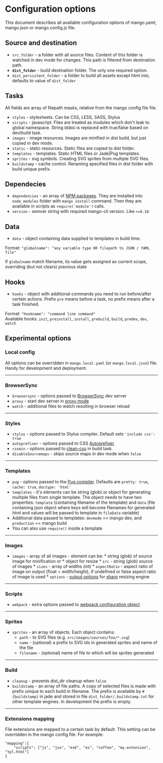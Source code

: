 # Configuration options

This document describes all available configuration options of mango.yaml, mango.json or mango.config.js file.

## Source and destination

* `src_folder` - a folder with all source files. Content of this folder is watched in dev mode for changes. This path is filtered from destination path.
* **`dist_folder`** - build destination folder. The only one required option.
* `dist_persistent_folder` - a folder to build all assets except html into, defaults to value of `dist_folder`

## Tasks

All fields are array of filepath masks, relative from the mango config file file.

* `styles` - stylesheets. Can be CSS, LESS, SASS, Stylus
* `scripts` - javascript. Files are treated as modules which don't leak to global namespace. String `DEBUG` is replaced with true/false based on dev/build task.
* `images` - image resources. Images are minified in dist build, but just copied in dev mode.
* `static` - static resources. Static files are copied to dist folder.
* `templates` - templates. Static HTML files or Jade|Pug templates.
* `sprites` - svg symbols. Creating SVG sprites from multiple SVG files.
* `buildstamp` - cache control. Renaming specified files in dist folder with build unique prefix.

## Dependecies

* `dependencies` - an array of [NPM packages](https://www.npmjs.com). They are installed into `node_modules` folder with `mango install` command. Then they are available in scripts as `require('module')` calls.
* `version` - semver string with required mango-cli version. Like `>=0.18`

## Data

* `data` - object containing data supplied to templates in build time.

Format: `"globalname": "any variable type OR filepath to JSON / YAML file"`

If `globalname` match filename, its value gets assigned as current scope, overriding (but not clears) previous state

## Hooks

* `hooks` - object with additional commands you need to run before/after certain actions. Prefix `pre` means before a task, no prefix means after a task finished.

Format: `"hookname": "command line command"`<br>
Available hooks: `init`, `preinstall`, `install`, `prebuild`, `build`, `predev`, `dev`, `watch`


## Experimental options

### Local config

All options can be overridden in `mango.local.yaml` (or `mango.local.json`) file. Handy for development and deployment.

---

### BrowserSync

* `browsersync` - options passed to [BrowserSync](http://www.browsersync.io/docs/options/) dev server
* `proxy` - start dev server in [proxy mode](http://www.browsersync.io/docs/options/#option-proxy)
* `watch` - additional files to watch resulting in browser reload

---

### Styles

* `stylus` - options passed to Stylus compiler. Default sets `'include css': true`
* `autoprefixer` - options passed to CSS [Autoprefixer](https://github.com/postcss/autoprefixer-core#usage)
* `cssmin` - options passed to [clean-css](https://github.com/jakubpawlowicz/clean-css#how-to-use-clean-css-api) in build task.
* `disableSourcemaps` - skips source maps in dev mode when `false`

---

### Templates

* `pug` - options passed to the [Pug compiler](https://pugjs.org/api/reference.html). Defaults are `pretty: true`, `cache: true`, `doctype: 'html'`
* `templates` - it's elements can be string (glob) or object for generating multiple files from single template. The object needs to have two properties: `template` (containing filename of the template) and `data` (file containing json object where keys will become filenames for generated html and values will be passed to template in `fileData` variable)
* Additional data passed to templates: `devmode` == mango dev, and `production` == mango build
* You can also use `require()` inside a template

---

### Images

* `images` - array of all images - element can be:
		* string (glob) of source image for minification or
		* object for resize
				* `src` - string (glob) source of images
				* `sizes` - array of widths (int)
				* `aspectRatio` - aspect ratio of image on output (float = width/height), if undefined or false aspect ratio of image is used
				* `options` - [output options](http://sharp.dimens.io/en/stable/api-output/#jpeg) for [sharp](http://sharp.dimens.io/en/stable/) resizing engine

---

### Scripts

* `webpack` - extra options passed to [webpack configuration object](https://webpack.js.org/configuration/)

---

### Sprites

* `sprites` - an array of objects. Each object contains:
	* `path` - to SVG files (e.g. `src/images/sources/foo/*.svg`)
	* `name` - (optional) a prefix to SVG ids in generated sprites and name of the file
	* `filename` - (optional) name of file to which will be sprites generated

---

### Build

* `cleanup` - prevents dist_dir cleanup when `false`
* `buildstamp` - an array of file paths. A copy of selected files is made with prefix unique to each build in filename. The prefix is available by `#{buildstamp}` in jade and stored in file `dist_folder/.buildstamp.txt` for other template engines. In development the prefix is empty.

---

### Extensions mapping

File extensions are mapped to a certain task by default. This setting can be overridden in the mango config file.
For example:

```
"mapping":{
	"scripts": ["js", "jsx", "es6", "es", "coffee", "my.extension", "tpl.html"]
}
```
